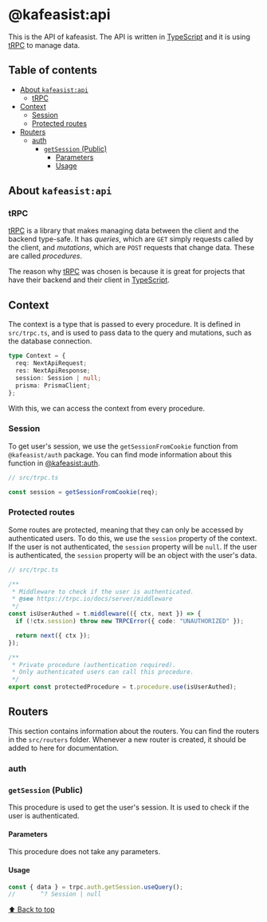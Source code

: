 # @kafeasist:api

This is the API of kafeasist. The API is written in [TypeScript](https://typescriptlang.org) and it is using [tRPC](https://trpc.io) to manage data.

## Table of contents

- [About `kafeasist:api`](#about-kafeasistapi)
  - [tRPC](#trpc)
- [Context](#context)
  - [Session](#session)
  - [Protected routes](#protected-routes)
- [Routers](#routers)
  - [auth](#auth)
    - [`getSession` (Public)](#getsession-public)
      - [Parameters](#parameters)
      - [Usage](#usage)

## About `kafeasist:api`

### tRPC

[tRPC](https://trpc.io) is a library that makes managing data between the client and the backend type-safe. It has _queries_, which are `GET` simply requests called by the client, and _mutations_, which are `POST` requests that change data. These are called _procedures_.

The reason why [tRPC](https://trpc.io) was chosen is because it is great for projects that have their backend and their client in [TypeScript](https://typescriptlang.org).

## Context

The context is a type that is passed to every procedure. It is defined in `src/trpc.ts`, and is used to pass data to the query and mutations, such as the database connection.

```typescript
type Context = {
  req: NextApiRequest;
  res: NextApiResponse;
  session: Session | null;
  prisma: PrismaClient;
};
```

With this, we can access the context from every procedure.

### Session

To get user's session, we use the `getSessionFromCookie` function from `@kafeasist/auth` package. You can find mode information about this function in [@kafeasist:auth](../@kafeasist:auth/).

```typescript
// src/trpc.ts

const session = getSessionFromCookie(req);
```

### Protected routes

Some routes are protected, meaning that they can only be accessed by authenticated users. To do this, we use the `session` property of the context. If the user is not authenticated, the `session` property will be `null`. If the user is authenticated, the `session` property will be an object with the user's data.

```typescript
// src/trpc.ts

/**
 * Middleware to check if the user is authenticated.
 * @see https://trpc.io/docs/server/middleware
 */
const isUserAuthed = t.middleware(({ ctx, next }) => {
  if (!ctx.session) throw new TRPCError({ code: "UNAUTHORIZED" });

  return next({ ctx });
});

/**
 * Private procedure (authentication required).
 * Only authenticated users can call this procedure.
 */
export const protectedProcedure = t.procedure.use(isUserAuthed);
```

## Routers

This section contains information about the routers. You can find the routers in the `src/routers` folder. Whenever a new router is created, it should be added to here for documentation.

### auth

### `getSession` (Public)

This procedure is used to get the user's session. It is used to check if the user is authenticated.

#### Parameters

This procedure does not take any parameters.

#### Usage

```typescript
const { data } = trpc.auth.getSession.useQuery();
//		 ^?	Session | null
```

[⬆ Back to top](#table-of-contents)
